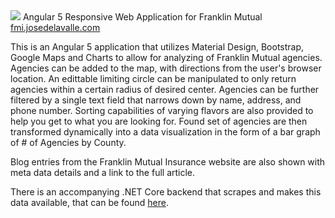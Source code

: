 <img src="http://me.josedelavalle.com/images/JoseDeLavalleLogo.png" />
Angular 5 Responsive Web Application for Franklin Mutual
<a target="_blank" href="https://fmi.josedelavalle.com">fmi.josedelavalle.com</a>

This is an Angular 5 application that utilizes Material Design, Bootstrap, Google Maps and Charts to allow for analyzing of Franklin Mutual agencies.  Agencies can be added to the map, with directions from the user's browser location.  An edittable limiting circle can be manipulated to only return agencies within a certain radius of desired center.  Agencies can be further filtered by a single text field that narrows down by name, address, and phone number.  Sorting capabilities of varying flavors are also provided to help you get to what you are looking for.  Found set of agencies are then transformed dynamically into a data visualization in the form of a bar graph of # of Agencies by County.

Blog entries from the Franklin Mutual Insurance website are also shown with meta data details and a link to the full article.

There is an accompanying .NET Core backend that scrapes and makes this data available, that can be found <a target="_blank" href="http://github.com/josedelavalle/FranklinMutualAPI">here</a>.
